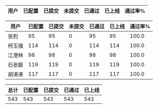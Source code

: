 | 用户 | 已配置 | 已提交 |未提交 | 已通过 | 已上线 | 通过率% |
|----|----|----|----|----|----|----|




| 用户 | 已配置 | 已提交 |未提交 | 已通过 | 已上线 | 通过率% |
|----|----|----|----|----|----|----|
| 张豹 | 95 | 95 | 0 | 95 | 95 | 100.0 |
| 柯玉强 | 114 | 114 | 0 | 114 | 114 | 100.0 |
| 江港林 | 98 | 98 | 0 | 98 | 98 | 100.0 |
| 石张毅 | 119 | 119 | 0 | 119 | 119 | 100.0 |
| 胡涛涛 | 117 | 117 | 0 | 117 | 117 | 100.0 |




| 总计 | 已配置 | 已提交 | 已通过 | 已上线 |
|----|----|----|----|----|
| 543 | 543 | 543 | 543 | 543 |